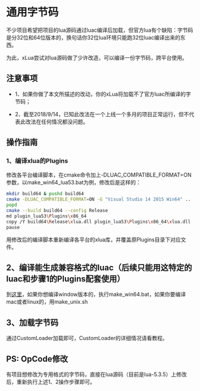 # 通用字节码

不少项目希望把项目的lua源码通过luac编译后加载，但官方lua有个缺陷：字节码是分32位和64位版本的，换句话你32位lua环境只能跑32位luac编译出来的东西。

为此，xLua尝试对lua源码做了少许改造，可以编译一份字节码，跨平台使用。

## 注意事项

* 1、如果你做了本文所描述的改动，你的xLua将加载不了官方luac所编译的字节码；

* 2、截至2018/9/14，已知此改法在一个上线一个多月的项目正常运行，但不代表此改法在任何情况都没问题。

## 操作指南

### 1、编译xlua的Plugins

修改各平台编译脚本，在cmake命令加上-DLUAC_COMPATIBLE_FORMAT=ON参数，以make_win64_lua53.bat为例，修改后是这样的：

~~~bash
mkdir build64 & pushd build64
cmake -DLUAC_COMPATIBLE_FORMAT=ON -G "Visual Studio 14 2015 Win64" ..
popd
cmake --build build64 --config Release
md plugin_lua53\Plugins\x86_64
copy /Y build64\Release\xlua.dll plugin_lua53\Plugins\x86_64\xlua.dll
pause
~~~

用修改后的编译脚本重新编译各平台的xlua库，并覆盖原Plugins目录下对应文件。

## 2、编译能生成兼容格式的luac（后续只能用这特定的luac和步骤1的Plugins配套使用）

到[这里](build/luac/)，如果你想编译window版本的，执行make_win64.bat，如果你要编译mac或者linux的，用make_unix.sh

## 3、加载字节码

通过CustomLoader加载即可，CustomLoader的详细情况请看教程。


## PS: OpCode修改

有项目想修改为专用格式的字节码，直接在lua源码（目前是lua-5.3.5）上修改后，重新执行上述1、2操作步骤即可。
